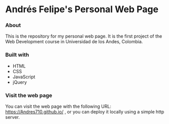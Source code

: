 # Andrés Felipe's Personal Web Page

### About

This is the repository for my personal web page. It is the first project of the Web Development course in Universidad de los Andes, Colombia. 

### Built with

* HTML
* CSS
* JavaScript
* jQuery

### Visit the web page

You can visit the web page with the following URL: https://Andres710.github.io/ , or you can deploy it locally using a simple http server.
